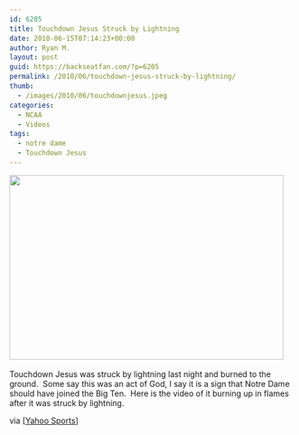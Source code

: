 ```yaml
---
id: 6205
title: Touchdown Jesus Struck by Lightning
date: 2010-06-15T07:14:23+00:00
author: Ryan M.
layout: post
guid: https://backseatfan.com/?p=6205
permalink: /2010/06/touchdown-jesus-struck-by-lightning/
thumb:
  - /images/2010/06/touchdownjesus.jpeg
categories:
  - NCAA
  - Videos
tags:
  - notre dame
  - Touchdown Jesus
---
```


<div class="entry">
  <p>
    <a href="/images/2010/06/touchdownjesus.jpeg"><img class="aligncenter size-full wp-image-6206" title="touchdownjesus" src="/images/2010/06/touchdownjesus.jpeg" alt="" width="485" height="326" srcset="/images/2010/06/touchdownjesus.jpeg 485w, /images/2010/06/touchdownjesus-300x201.jpeg 300w" sizes="(max-width: 485px) 100vw, 485px" /></a>
  </p>

  <p>
    Touchdown Jesus was struck by lightning last night and burned to the ground.  Some say this was an act of God, I say it is a sign that Notre Dame should have joined the Big Ten.  Here is the video of it burning up in flames after it was struck by lightning.
  </p>

  <p>
  </p>

  <p>
    via [<a href="https://news.yahoo.com/s/ap/us_lightning_strikes_jesus_statue">Yahoo Sports</a>]
  </p>
</div>
